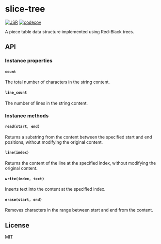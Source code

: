 # slice-tree

[![JSR](https://jsr.io/badges/@eu-ge-ne/slice-tree)](https://jsr.io/@eu-ge-ne/slice-tree)
[![codecov](https://codecov.io/gh/eu-ge-ne/slice-tree/branch/main/graph/badge.svg?token=9CQ0V249XC)](https://codecov.io/gh/eu-ge-ne/slice-tree)

A piece table data structure implemented using Red-Black trees.

## API

### Instance properties

#### `count`

The total number of characters in the string content.

#### `line_count`

The number of lines in the string content.

### Instance methods

#### `read(start, end)`

Returns a substring from the content between the specified start and end
positions, without modifying the original content.

#### `line(index)`

Returns the content of the line at the specified index, without modifying the
original content.

#### `write(index, text)`

Inserts text into the content at the specified index.

#### `erase(start, end)`

Removes characters in the range between start and end from the content.

## License

[MIT](https://choosealicense.com/licenses/mit)
